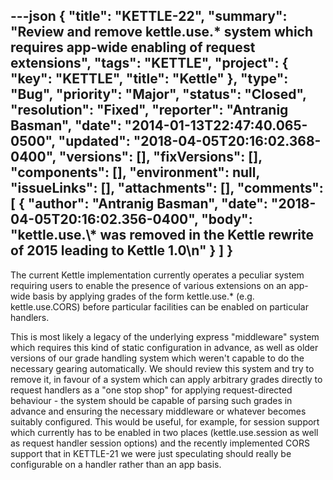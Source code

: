 ---json
{
  "title": "KETTLE-22",
  "summary": "Review and remove kettle.use.* system which requires app-wide enabling of request extensions",
  "tags": "KETTLE",
  "project": {
    "key": "KETTLE",
    "title": "Kettle"
  },
  "type": "Bug",
  "priority": "Major",
  "status": "Closed",
  "resolution": "Fixed",
  "reporter": "Antranig Basman",
  "date": "2014-01-13T22:47:40.065-0500",
  "updated": "2018-04-05T20:16:02.368-0400",
  "versions": [],
  "fixVersions": [],
  "components": [],
  "environment": null,
  "issueLinks": [],
  "attachments": [],
  "comments": [
    {
      "author": "Antranig Basman",
      "date": "2018-04-05T20:16:02.356-0400",
      "body": "kettle.use.\\* was removed in the Kettle rewrite of 2015 leading to Kettle 1.0\n"
    }
  ]
}
---
The current Kettle implementation currently operates a peculiar system requiring users to enable the presence of various extensions on an app-wide basis by applying grades of the form kettle.use.\* (e.g. kettle.use.CORS) before particular facilities can be enabled on particular handlers.

This is most likely a legacy of the underlying express "middleware" system which requires this kind of static configuration in advance, as well as older versions of our grade handling system which weren't capable to do the necessary gearing automatically. We should review this system and try to remove it, in favour of a system which can apply arbitrary grades directly to request handlers as a "one stop shop" for applying request-directed behaviour - the system should be capable of parsing such grades in advance and ensuring the necessary middleware or whatever becomes suitably configured. This would be useful, for example, for session support which currently has to be enabled in two places (kettle.use.session as well as request handler session options) and the recently implemented CORS support that in KETTLE-21 we were just speculating should really be configurable on a handler rather than an app basis.

        